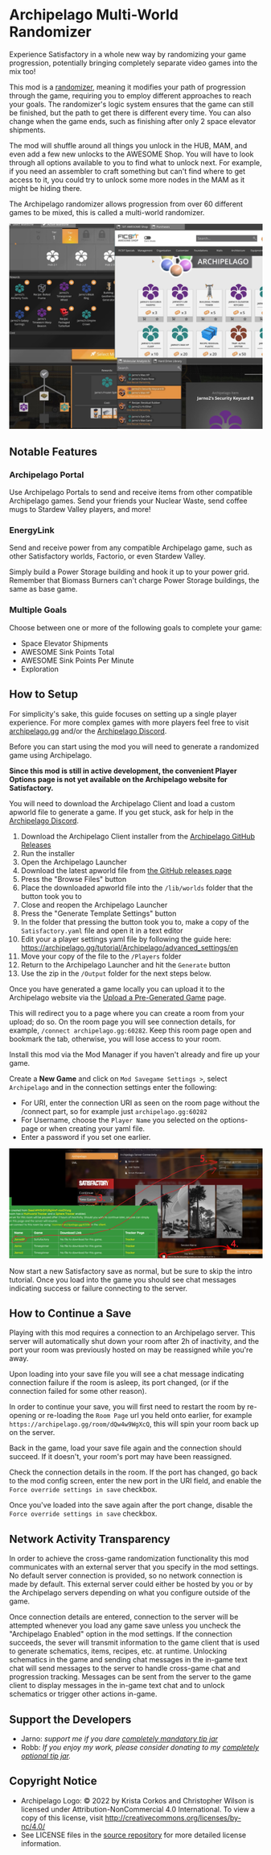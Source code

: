# Archipelago Multi-World Randomizer

Experience Satisfactory in a whole new way by randomizing your game progression, potentially bringing completely separate video games into the mix too!

This mod is a [randomizer](https://tvtropes.org/pmwiki/pmwiki.php/Main/VideoGameRandomizer),
meaning it modifies your path of progression through the game,
requiring you to employ different approaches to reach your goals.
The randomizer's logic system ensures that the game can still be finished, but the path to get there is different every time.
You can also change when the game ends, such as finishing after only 2 space elevator shipments.

The mod will shuffle around all things you unlock in the HUB, MAM, and even add a few new unlocks to the AWESOME Shop.
You will have to look through all options available to you to find what to unlock next.
For example, if you need an assembler to craft something but can't find where to get access to it,
you could try to unlock some more nodes in the MAM as it might be hiding there.

The Archipelago randomizer allows progression from over 60 different games to be mixed,
this is called a multi-world randomizer.

[![Randomized](https://raw.githubusercontent.com/Jarno458/SatisfactoryArchipelagoMod/main/Docs/random.jpg)](https://raw.githubusercontent.com/Jarno458/SatisfactoryArchipelagoMod/main/Docs/random.jpg)

## Notable Features

### Archipelago Portal

Use Archipelago Portals to send and receive items from other compatible Archipelago games.
Send your friends your Nuclear Waste, send coffee mugs to Stardew Valley players, and more!

### EnergyLink

Send and receive power from any compatible Archipelago game, such as other Satisfactory worlds, Factorio, or even Stardew Valley.

Simply build a Power Storage building and hook it up to your power grid.
Remember that Biomass Burners can't charge Power Storage buildings, the same as base game.

### Multiple Goals

Choose between one or more of the following goals to complete your game:

- Space Elevator Shipments
- AWESOME Sink Points Total
- AWESOME Sink Points Per Minute
- Exploration

## How to Setup

For simplicity's sake, this guide focuses on setting up a single player experience.
For more complex games with more players feel free to visit [archipelago.gg](https://archipelago.gg/) and/or the [Archipelago Discord](https://discord.gg/archipelago).

Before you can start using the mod you will need to generate a randomized game using Archipelago.

<!-- TODO remove me once local gen no longer needed -->
**Since this mod is still in active development, the convenient Player Options page is not yet available on the Archipelago website for Satisfactory.**

You will need to download the Archipelago Client and load a custom apworld file to generate a game.
If you get stuck, ask for help in the [Archipelago Discord](https://discord.gg/archipelago).

1. Download the Archipelago Client installer from the [Archipelago GitHub Releases](https://github.com/ArchipelagoMW/Archipelago/releases/latest)
2. Run the installer
3. Open the Archipelago Launcher
4. Download the latest apworld file from [the GitHub releases page](https://github.com/Jarno458/SatisfactoryArchipelagoMod/releases)
5. Press the "Browse Files" button
6. Place the downloaded apworld file into the `/lib/worlds` folder that the button took you to
7. Close and reopen the Archipelago Launcher
8. Press the "Generate Template Settings" button
9. In the folder that pressing the button took you to, make a copy of the `Satisfactory.yaml` file and open it in a text editor
10. Edit your a player settings yaml file by following the guide here: <https://archipelago.gg/tutorial/Archipelago/advanced_settings/en>
11. Move your copy of the file to the `/Players` folder
12. Return to the Archipelago Launcher and hit the `Generate` button
13. Use the zip in the `/Output` folder for the next steps below.

<!-- 
TODO once player options page is available:
Before you start you will need to generate a randomized game,
this is done on the [player options](https://archipelago.gg/games/Satisfactory/player-options) page,
on the options page you select the settings for your game or leave them as default.

You need to change the `Player Name` to whatever name you like to called as.
Once you are done configuring your game click on the `Generate Game` button.
Generation might take a few seconds, after that you will be redirect to a page showing your `Seed Info`, on this page click on `Create New Room`.

[![Setup1](https://raw.githubusercontent.com/Jarno458/SatisfactoryArchipelagoMod/main/Docs/Setup1.JPG)](https://raw.githubusercontent.com/Jarno458/SatisfactoryArchipelagoMod/main/Docs/Setup1.JPG)

-->

<!-- TODO remove me once local gen no longer needed -->
Once you have generated a game locally you can upload it to the Archipelago website via the [Upload a Pre-Generated Game](https://archipelago.gg/uploads) page.

This will redirect you to a page where you can create a room from your upload; do so.
On the room page you will see connection details, for example, `/connect archipelago.gg:60282`.
Keep this room page open and bookmark the tab, otherwise, you will lose access to your room.

Install this mod via the Mod Manager if you haven't already and fire up your game.

Create a **New Game** and click on `Mod Savegame Settings >`, select `Archipelago` and in the connection settings enter the following:

- For URI, enter the connection URI as seen on the room page without the /connect part, so for example just `archipelago.gg:60282`
- For Username, choose the `Player Name` you selected on the options-page or when creating your yaml file.
- Enter a password if you set one earlier.

[![Setup2](https://raw.githubusercontent.com/Jarno458/SatisfactoryArchipelagoMod/main/Docs/Setup2.JPG)](https://raw.githubusercontent.com/Jarno458/SatisfactoryArchipelagoMod/main/Docs/Setup2.JPG)

Now start a new Satisfactory save as normal, but be sure to skip the intro tutorial.
Once you load into the game you should see chat messages indicating success or failure connecting to the server.

## How to Continue a Save

Playing with this mod requires a connection to an Archipelago server.
This server will automatically shut down your room after 2h of inactivity, and the port your room was previously hosted on may be reassigned while you're away.

Upon loading into your save file you will see a chat message indicating connection failure if the room is asleep, its port changed, (or if the connection failed for some other reason).

In order to continue your save, you will first need to restart the room by re-opening or re-loading the `Room Page` url you held onto earlier, for example `https://archipelago.gg/room/dQw4w9WgXcQ`, this will spin your room back up on the server.

Back in the game, load your save file again and the connection should succeed.
If it doesn't, your room's port may have been reassigned.

Check the connection details in the room. If the port has changed, go back to the mod config screen,
enter the new port in the URI field, and enable the `Force override settings in save` checkbox.

Once you've loaded into the save again after the port change, disable the `Force override settings in save` checkbox.

## Network Activity Transparency

In order to achieve the cross-game randomization functionality this mod communicates with an external server that you specify in the mod settings.
No default server connection is provided, so no network connection is made by default.
This external server could either be hosted by you or by the Archipelago servers depending on what you configure outside of the game.

Once connection details are entered, connection to the server will be attempted whenever you load any game save unless you uncheck the "Archipelago Enabled" option in the mod settings.
If the connection succeeds, the sever will transmit information to the game client that is used to generate schematics, items, recipes, etc. at runtime.
Unlocking schematics in the game and sending chat messages in the in-game text chat will send messages to the server to handle cross-game chat and progression tracking.
Messages can be sent from the server to the game client to display messages in the in-game text chat and to unlock schematics or trigger other actions in-game.

## Support the Developers

- Jarno: _support me if you dare [completely mandatory tip jar](https://ko-fi.com/P5P718V0J4)_
- Robb: _If you enjoy my work, please consider donating to my [completely optional tip jar](https://ko-fi.com/robb4)._

## Copyright Notice

- Archipelago Logo: © 2022 by Krista Corkos and Christopher Wilson is licensed under Attribution-NonCommercial 4.0 International. To view a copy of this license, visit <http://creativecommons.org/licenses/by-nc/4.0/>
- See LICENSE files in the [source repository](https://github.com/Jarno458/SatisfactoryArchipelagoMod) for more detailed license information.
